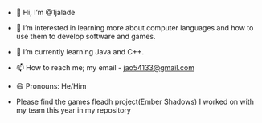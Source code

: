 - 👋 Hi, I’m @1jalade
- 👀 I’m interested in learning more about computer languages and how to use them to develop software and games.
- 🌱 I’m currently learning Java and C++.
- 📫 How to reach me; my email - jao54133@gmail.com
- 😄 Pronouns: He/Him

- Please find the games fleadh project(Ember Shadows) I worked on with my team this year in my repository
